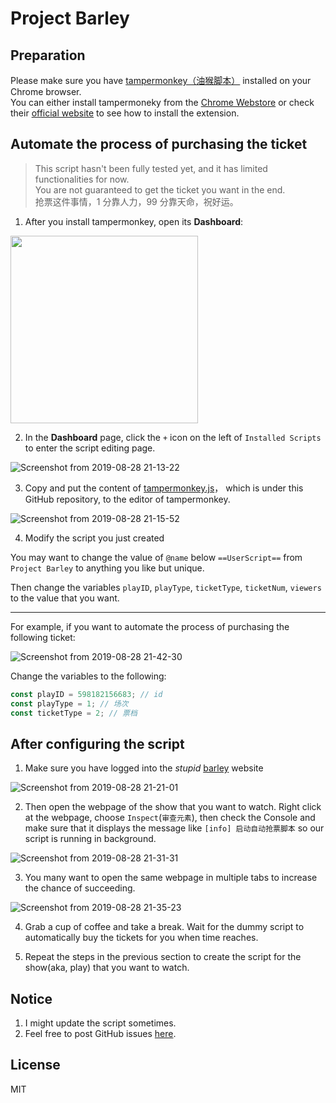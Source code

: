 # Project Barley

## Preparation

Please make sure you have [tampermonkey（油猴脚本）](https://github.com/Tampermonkey/tampermonkey) installed on your Chrome browser.  
You can either install tampermoneky from the [Chrome Webstore](https://chrome.google.com/webstore/detail/dhdgffkkebhmkfjojejmpbldmpobfkfo) or check their [official website](https://www.tampermonkey.net) to see how to install the extension.

## Automate the process of purchasing the ticket

> This script hasn't been fully tested yet, and it has limited functionalities for now.  
> You are not guaranteed to get the ticket you want in the end.  
> 抢票这件事情，1 分靠人力，99 分靠天命，祝好运。

1. After you install tampermonkey, open its **Dashboard**:

<img src="https://i.loli.net/2019/08/28/fkr8FWYIJEDBwqc.png" width=300>

2. In the **Dashboard** page, click the `+` icon on the left of `Installed Scripts` to enter the script editing page.

![Screenshot from 2019-08-28 21-13-22](https://i.loli.net/2019/08/28/afrFVPAKci7DJNW.png)

3. Copy and put the content of [tampermonkey.js](https://github.com/shd101wyy/project_barley/blob/master/tampermonkey.js)， which is under this GitHub repository, to the editor of tampermonkey.

![Screenshot from 2019-08-28 21-15-52](https://i.loli.net/2019/08/28/uz21NrsvKiJgmHQ.png)

4. Modify the script you just created

You may want to change the value of `@name` below `==UserScript==` from `Project Barley` to anything you like but unique.

Then change the variables `playID`, `playType`, `ticketType`, `ticketNum`, `viewers` to the value that you want.

---

For example, if you want to automate the process of purchasing the following ticket:

![Screenshot from 2019-08-28 21-42-30](https://i.loli.net/2019/08/28/zFQJKoL1TGPUiYI.png)

Change the variables to the following:

```javascript
const playID = 598182156683; // id
const playType = 1; // 场次
const ticketType = 2; // 票档
```

## After configuring the script

1. Make sure you have logged into the _stupid_ [barley](https://www.damai.cn/) website

![Screenshot from 2019-08-28 21-21-01](https://i.loli.net/2019/08/28/8uXItlowxPWCd2i.png)

2. Then open the webpage of the show that you want to watch. Right click at the webpage, choose `Inspect`(`审查元素`), then check the Console and make sure that it displays the message like `[info] 启动自动抢票脚本` so our script is running in background.

![Screenshot from 2019-08-28 21-31-31](https://i.loli.net/2019/08/28/KSyNn4BcE2fw5Th.png)

3. You many want to open the same webpage in multiple tabs to increase the chance of succeeding.

![Screenshot from 2019-08-28 21-35-23](https://i.loli.net/2019/08/28/KYTFOuhbq6nQyj5.png)

4. Grab a cup of coffee and take a break. Wait for the dummy script to automatically buy the tickets for you when time reaches.

5. Repeat the steps in the previous section to create the script for the show(aka, play) that you want to watch.

## Notice

1. I might update the script sometimes.
2. Feel free to post GitHub issues [here](https://github.com/shd101wyy/project_barley/issues).

## License

MIT

